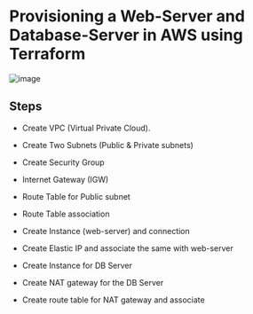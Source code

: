 # Provisioning a Web-Server and Database-Server in AWS using Terraform

![image](https://user-images.githubusercontent.com/89118373/224540372-4c3c799e-4fd5-4a76-8587-2834c6afe91e.png)

## Steps

* Create VPC (Virtual Private Cloud).

* Create Two Subnets (Public & Private subnets)
* Create Security Group
* Internet Gateway (IGW)
* Route Table for Public subnet
* Route Table association
* Create Instance (web-server) and connection
* Create Elastic IP and associate the same with web-server
* Create Instance for DB Server 
* Create NAT gateway for the DB Server
* Create route table for NAT gateway and associate
